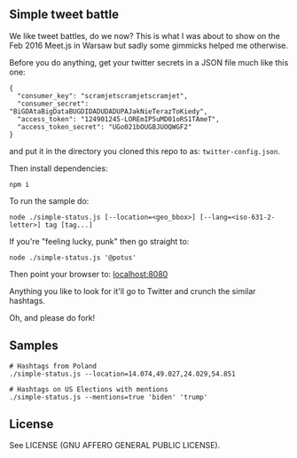 Simple tweet battle
---------------------

We like tweet battles, do we now? This is what I was about to show on the Feb 2016 Meet.js in Warsaw but sadly some
gimmicks helped me otherwise.

Before you do anything, get your twitter secrets in a JSON file much like this one:

    {
      "consumer_key": "scramjetscramjetscramjet",
      "consumer_secret": "BiGDAtaBigDataBUGDIDADUDADUPAJakNieTerazToKiedy",
      "access_token": "124901245-LOREmIP5uMD01oRS1TAmeT",
      "access_token_secret": "UGo021bOUGBJUOQWGF2"
    }

and put it in the directory you cloned this repo to as: `twitter-config.json`.

Then install dependencies:

    npm i

To run the sample do:

    node ./simple-status.js [--location=<geo_bbox>] [--lang=<iso-631-2-letter>] tag [tag...]

If you're "feeling lucky, punk" then go straight to:

    node ./simple-status.js '@potus'

Then point your browser to: [localhost:8080](http://localhost:8080)

Anything you like to look for it'll go to Twitter and crunch the similar hashtags.

Oh, and please do fork!

Samples
---------

```
# Hashtags from Poland
./simple-status.js --location=14.074,49.027,24.029,54.851

# Hashtags on US Elections with mentions
./simple-status.js --mentions=true 'biden' 'trump'
```

License
--------

See LICENSE (GNU AFFERO GENERAL PUBLIC LICENSE).

